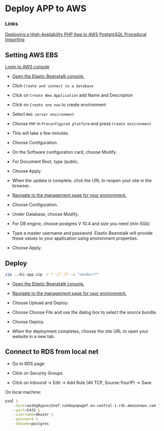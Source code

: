 # Deploy APP to AWS

### Links

[Deploying a High-Availability PHP App to AWS](https://docs.aws.amazon.com/elasticbeanstalk/latest/dg/php-ha-tutorial.html)
[PostgreSQL Procedural Importing](https://docs.aws.amazon.com/AmazonRDS/latest/UserGuide/PostgreSQL.Procedural.Importing.html)

## Setting AWS EBS

[Login to AWS console](https://aws.amazon.com/)

- [Open the Elastic Beanstalk console.](https://console.aws.amazon.com/elasticbeanstalk)

- Click `Create and connect to a database`

- Click on `Create New Application` add Name and Description

- Click on `Create one now` to create environment

- Select `Web server environment`

- Choose `PHP` in `Preconfigured platform` and press `Create environment`

-  This will take a few minutes.

- Choose Configuration.

- On the Software configuration card, choose Modify.

- For Document Root, type /public.

- Choose Apply.

- When the update is complete, click the URL to reopen your site in the browser.


- [Navigate to the management page for your environment. ](https://docs.aws.amazon.com/elasticbeanstalk/latest/dg/environments-console.html)

- Choose Configuration.

- Under Database, choose Modify.

- For DB engine, choose postgres V 10.4 and size you need (min 5Gb)

- Type a master username and password. Elastic Beanstalk will provide these values to your application using environment properties.

- Choose Apply.


## Deploy

```bash
zip ../bi-app.zip -r * .[^.]* -x "vendor/*"
```

- [Open the Elastic Beanstalk console.](https://console.aws.amazon.com/elasticbeanstalk)

- [Navigate to the management page for your environment. ](https://docs.aws.amazon.com/elasticbeanstalk/latest/dg/environments-console.html)

- Choose Upload and Deploy.

- Choose Choose File and use the dialog box to select the source bundle.

- Choose Deploy.

- When the deployment completes, choose the site URL to open your website in a new tab.


## Connect to RDS from local net

- Go to RDS page

- Click on Security Groups

- Click on Inbound -> Edit -> Add Rule (All TCP, Sourse:YourIP) -> Save

On local machine:

```bash
psql \
   --host=aa1bg0ypxxz5nef.cuk0ayopwgmf.eu-central-1.rds.amazonaws.com \
   --port=5432 \
   --username=dbuser \
   --password \
   --dbname=postgres
```